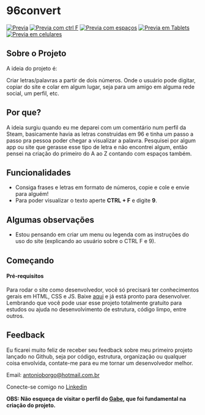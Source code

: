 # 96convert
[![Previa](https://i.postimg.cc/xdX6ybfp/Screenshot-2.png)](https://postimg.cc/Y4wNt0mQ)
[![Previa com ctrl F](https://i.postimg.cc/VN2D7L5f/Screenshot-3.png)](https://postimg.cc/bGHxrPQW)
[![Previa com espaços](https://i.postimg.cc/DZs5Rkbq/Screenshot-4.png)](https://postimg.cc/k6JxtHs4)
[![Previa em Tablets](https://i.postimg.cc/kXyYnmYs/Screenshot-5.png)](https://postimg.cc/dLLjBzYZ)
[![Previa em celulares](https://i.postimg.cc/CxPvq4gf/Screenshot-7.png)](https://postimg.cc/3kGCMmWK)

## Sobre o Projeto
A ideia do projeto é:

Criar letras/palavras a partir de dois números. Onde o usuário pode digitar, copiar do site e colar em algum lugar, seja para um amigo em alguma rede social, um perfil, etc.

## Por que?
A ideia surgiu quando eu me deparei com um comentário num perfil da Steam, basicamente havia as letras construidas em 96 e tinha um passo a passo pra pessoa poder chegar 
a visualizar a palavra. Pesquisei por algum app ou site que gerasse esse tipo de letra e não encontrei algum, então pensei na criação do primeiro do A ao Z contando 
com espaços também.

## Funcionalidades
- Consiga frases e letras em formato de números, copie e cole e envie para alguém!
- Para poder visualizar o texto aperte **CTRL + F** e digite **9**.

## Algumas observações
- Estou pensando em criar um menu ou legenda com as instruções do uso do site (explicando ao usuário sobre o CTRL F e 9). 

## Começando
#### Pré-requisitos
Para rodar o site como desenvolvedor, você só precisará ter conhecimentos gerais em HTML, CSS e JS. Baixe [aqui](https://github.com/antonio-mark/96convert/) 
e já está pronto para desenvolver. Lembrando que você pode usar esse projeto totalmente gratuito para estudos ou ajuda no desenvolvimento de 
estrutura, código limpo, entre outros.

## Feedback 
Eu ficarei muito feliz de receber seu feedback sobre meu primeiro projeto lançado no Github, seja por código, estrutura, organização ou qualquer coisa envolvida, 
contate-me para eu me tornar um desenvolvedor melhor.

Email: antonioborgo@hotmail.com.br

Conecte-se comigo no [Linkedin](https://www.linkedin.com/in/antonio-mark/)

**OBS: Não esqueça de visitar o perfil do [Gabe](https://github.com/ImGabe), que foi fundamental na criação do projeto.**
